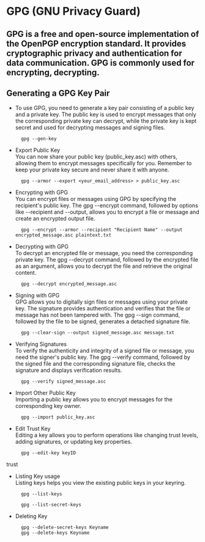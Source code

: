 #  GPG (GNU Privacy Guard)
## GPG is a free and open-source implementation of the OpenPGP encryption standard. It provides cryptographic privacy and authentication for data communication. GPG is commonly used for encrypting, decrypting.
## Generating a GPG Key Pair

- To use GPG, you need to generate a key pair consisting of a public key and a private key. The public key is used to encrypt messages that only the corresponding private key can decrypt, while the private key is kept secret and used for decrypting messages and signing files.<br/>

	    gpg --gen-key
  
- Export Public Key<br/>
You can now share your public key (public_key.asc) with others, allowing them to encrypt messages specifically for you. Remember to keep your private key secure and never share it with anyone.<br/>

	    gpg --armor --export <your_email_address> > public_key.asc

- Encrypting with GPG <br/>
You can encrypt files or messages using GPG by specifying the recipient's public key. The gpg --encrypt command, followed by options like --recipient and --output, allows you to encrypt a file or message and create an encrypted output file.<br/>

	    gpg --encrypt --armor --recipient "Recipient Name" --output encrypted_message.asc plaintext.txt
- Decrypting with GPG<br/>
To decrypt an encrypted file or message, you need the corresponding private key. The gpg --decrypt command, followed by the encrypted file as an argument, allows you to decrypt the file and retrieve the original content.<br/>

	    gpg --decrypt encrypted_message.asc
- Signing with GPG<br/>
GPG allows you to digitally sign files or messages using your private key. The signature provides authentication and verifies that the file or message has not been tampered with. The gpg --sign command, followed by the file to be signed, generates a detached signature file.<br/>

	    gpg --clear-sign --output signed_message.asc message.txt
- Verifying Signatures<br/>
To verify the authenticity and integrity of a signed file or message, you need the signer's public key. The gpg --verify command, followed by the signed file and the corresponding signature file, checks the signature and displays verification results.<br/>

	    gpg --verify signed_message.asc
- Import Other Public Key<br/>
Importing a public key allows you to encrypt messages for the corresponding key owner.<br/>

	    gpg --import public_key.asc
- Edit Trust Key<br/>
Editing a key allows you to perform operations like changing trust levels, adding signatures, or updating key properties.<br/>

	    gpg --edit-key keyID
trust
- Listing Key usage<br/>
Listing keys helps you view the existing public keys in your keyring.<br/>

	    gpg --list-keys

	    gpg --list-secret-keys
- Deleting Key<br/>

	    gpg --delete-secret-keys Keyname
	    gpg --delete-keys Keyname

